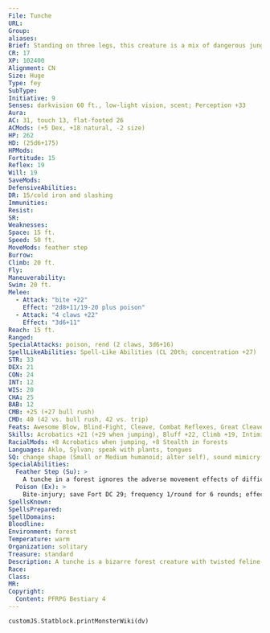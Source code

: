 ```yaml
---
File: Tunche
URL: 
Group: 
aliases: 
Brief: Standing on three legs, this creature is a mix of dangerous jungle animals and plants fused into one deadly predator.
CR: 17
XP: 102400
Alignment: CN
Size: Huge
Type: fey
SubType: 
Initiative: 9
Senses: darkvision 60 ft., low-light vision, scent; Perception +33
Aura: 
AC: 31, touch 13, flat-footed 26
ACMods: (+5 Dex, +18 natural, -2 size)
HP: 262
HD: (25d6+175)
HPMods: 
Fortitude: 15
Reflex: 19
Will: 19
SaveMods: 
DefensiveAbilities: 
DR: 15/cold iron and slashing
Immunities: 
Resist: 
SR: 
Weaknesses: 
Space: 15 ft.
Speed: 50 ft.
MoveMods: feather step
Burrow: 
Climb: 20 ft.
Fly: 
Maneuverability: 
Swim: 20 ft.
Melee: 
  - Attack: "bite +22"
    Effect: "2d8+11/19-20 plus poison"
  - Attack: "4 claws +22"
    Effect: "3d6+11"
Reach: 15 ft.
Ranged: 
SpecialAttacks: poison, rend (2 claws, 3d6+16)
SpellLikeAbilities: Spell-Like Abilities (CL 20th; concentration +27)  Constant-speak with plants, tongues   At Will-burst of nettlesUM (DC 20), entangle (DC 18), tree shape, tree stride, ventriloquism, warp wood (DC 19)   7/day-diminish plants, plant growth, wall of thorns   3/day-control plants (DC 25), move earth, true seeing
STR: 33
DEX: 21
CON: 24
INT: 12
WIS: 20
CHA: 25
BAB: 12
CMB: +25 (+27 bull rush)
CMD: 40 (42 vs. bull rush, 42 vs. trip)
Feats: Awesome Blow, Blind-Fight, Cleave, Combat Reflexes, Great Cleave, Improved Bull Rush, Improved Critical (bite), Improved Initiative, Improved Vital Strike, Power Attack, Vital Strike, Weapon Focus (bite), Weapon Focus (claw)
Skills: Acrobatics +21 (+29 when jumping), Bluff +22, Climb +19, Intimidate +32, Knowledge (geography) +29, Knowledge (nature) +29, Perception +33, Sense Motive +33, Stealth +25 (+33 in forests), Swim +19
RacialMods: +8 Acrobatics when jumping, +8 Stealth in forests
Languages: Aklo, Sylvan; speak with plants, tongues
SQ: change shape (Small or Medium humanoid; alter self), sound mimicry (sounds and voices)
SpecialAbilities:
  Feather Step (Su): >
    A tunche in a forest ignores the adverse movement effects of difficult terrain, and can even take 5-foot steps in difficult terrain.
  Poison (Ex): >
    Bite-injury; save Fort DC 29; frequency 1/round for 6 rounds; effect 1d4 Con and 1d4 Wis plus nauseated for 1 round; cure 2 consecutive saves.
SpellsKnown: 
SpellsPrepared: 
SpellDomains: 
Bloodline: 
Environment: forest
Temperature: warm
Organization: solitary
Treasure: standard
Description: A tunche is a bizarre forest creature with twisted feline legs, a dense body resembling jungle undergrowth, clawed arms like those of a praying mantis, and a head resembling a cross between a monstrous spider's head and a jungle orchid. Although it has plant and animal features, a tunche is neither plant nor animal and is immune to effects that specifically target such creatures. Considering itself the ultimate protector of the jungle, a tunche prowls its domain in search of any who might despoil this vibrant and lush environment. If a tunche encounters travelers who treat the jungle with proper respect, it might simply observe them or demand an offering in exchange for allowing them to pass through its territory. A tunche especially enjoys toying with its victims, using its magic to confuse and mislead its opponents. A tunche rarely kills a foe without toying with it first, unless the target is actively harming plants or animals. A tunche stands 20 feet tall and weighs 4,000 pounds.
Race: 
Class: 
MR: 
Copyright:
  Content: PFRPG Bestiary 4
---
```

```dataviewjs
customJS.Statblock.printMonsterWiki(dv)
```
